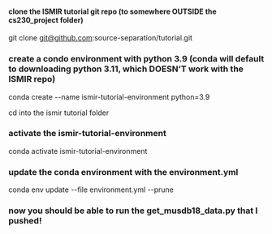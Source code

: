#### clone the ISMIR tutorial git repo (to somewhere OUTSIDE the cs230_project folder)
git clone git@github.com:source-separation/tutorial.git

### create a condo environment with python 3.9 (conda will default to downloading python 3.11, which DOESN’T work with the ISMIR repo)
conda create --name ismir-tutorial-environment python=3.9

cd into the ismir tutorial folder

### activate the ismir-tutorial-environment
conda activate ismir-tutorial-environment

### update the conda environment with the environment.yml
conda env update --file environment.yml --prune

### now you should be able to run the get_musdb18_data.py that I pushed!
